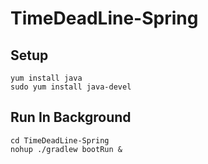 # TimeDeadLine-Spring

## Setup
```
yum install java
sudo yum install java-devel
```

## Run In Background
```
cd TimeDeadLine-Spring
nohup ./gradlew bootRun &
```
